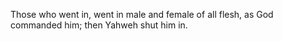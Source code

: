 Those who went in, went in male and female of all flesh, as God commanded him; then Yahweh shut him in.
